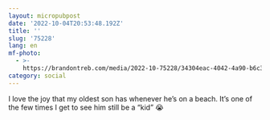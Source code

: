 ```yaml
---
layout: micropubpost
date: '2022-10-04T20:53:48.192Z'
title: ''
slug: '75228'
lang: en
mf-photo:
  - >-
    https://brandontreb.com/media/2022-10-75228/34304eac-4042-4a90-b6c3-ea695582bc66.jpeg
category: social
---
```

I love the joy that my oldest son has whenever he’s on a beach. It’s one of the few times I get to see him still be a “kid” 😭
